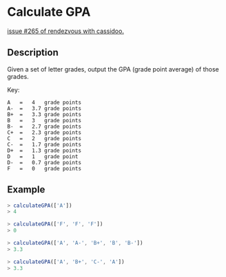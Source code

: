 # Calculate GPA

[issue #265 of rendezvous with cassidoo.](https://buttondown.email/cassidoo/archive/dont-you-ever-ever-give-up-on-you-sheryl-lee-ralph)

## Description

Given a set of letter grades, output the GPA (grade point average) of those grades.

Key:

```plaintext
A	=	4	grade points
A-	=	3.7	grade points
B+	=	3.3	grade points
B	=	3	grade points
B-	=	2.7	grade points
C+	=	2.3	grade points
C	=	2	grade points
C-	=	1.7	grade points
D+	=	1.3	grade points
D	=	1	grade point
D-	=	0.7	grade points
F	=	0	grade points
```

## Example

```ts
> calculateGPA(['A'])
> 4

> calculateGPA(['F', 'F', 'F'])
> 0

> calculateGPA(['A', 'A-', 'B+', 'B', 'B-'])
> 3.3

> calculateGPA(['A', 'B+', 'C-', 'A'])
> 3.3
```

